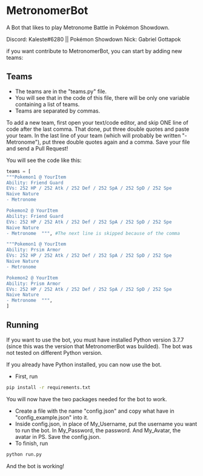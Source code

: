# MetronomerBot
A Bot that likes to play Metronome Battle in Pokémon Showdown.

Discord: Kaleste#6280 || Pokémon Showdown Nick: Gabriel Gottapok



if you want  contribute to MetronomerBot, you can start by adding new teams:

## Teams

- The teams are in the "teams.py" file.
- You will see that in the code of this file, there will be only one variable containing a list of teams.
- Teams are separated by commas.

To add a new team, first open your text/code editor, and skip ONE line of code after the last comma. That done, put three double quotes and paste your team.
In the last line of your team (which will probably be written "- Metronome"), put three double quotes again and a comma. Save your file and send a Pull Request!

You will see the code like this:

```python
teams = [
"""Pokemon1 @ YourItem  
Ability: Friend Guard  
EVs: 252 HP / 252 Atk / 252 Def / 252 SpA / 252 SpD / 252 Spe  
Naive Nature  
- Metronome  

Pokemon2 @ YourItem  
Ability: Friend Guard  
EVs: 252 HP / 252 Atk / 252 Def / 252 SpA / 252 SpD / 252 Spe  
Naive Nature  
- Metronome  """, #The next line is skipped because of the comma

"""Pokemon1 @ YourItem  
Ability: Prsim Armor  
EVs: 252 HP / 252 Atk / 252 Def / 252 SpA / 252 SpD / 252 Spe  
Naive Nature  
- Metronome  

Pokemon2 @ YourItem  
Ability: Prism Armor  
EVs: 252 HP / 252 Atk / 252 Def / 252 SpA / 252 SpD / 252 Spe  
Naive Nature  
- Metronome  """, 
]
```

## Running


If you want to use the bot, you must have installed Python version 3.7.7 (since this was the version that MetronomerBot was builded). The bot was not tested on different Python version.

If you already have Python installed, you can now use the bot.

- First, run
```bash
pip install -r requirements.txt
```

You will now have the two packages needed for the bot to work.

- Create a file with the name "config.json" and copy what have in "config_example.json" into it.
- Inside config.json, in place of My_Username, put the username you want to run the bot. In My_Password, the password. And My_Avatar, the avatar in PS. Save the config.json.
- To finish, run 
```bash
python run.py
```

And the bot is working!